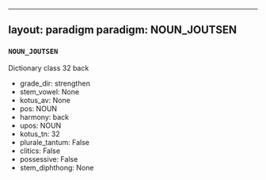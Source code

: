 
---
layout: paradigm
paradigm: NOUN_JOUTSEN
---
### ` NOUN_JOUTSEN `

Dictionary class 32 back
* grade_dir: strengthen
* stem_vowel: None
* kotus_av: None
* pos: NOUN
* harmony: back
* upos: NOUN
* kotus_tn: 32
* plurale_tantum: False
* clitics: False
* possessive: False
* stem_diphthong: None
